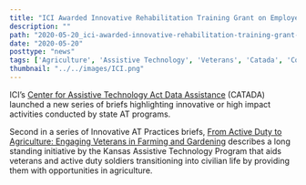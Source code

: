 ```yaml
---
title: "ICI Awarded Innovative Rehabilitation Training Grant on Employer Engagement Part 2"
description: ""
path: "2020-05-20_ici-awarded-innovative-rehabilitation-training-grant-on-employer-engagement-part-2"
date: "2020-05-20"
posttype: "news"
tags: ['Agriculture', 'Assistive Technology', 'Veterans', 'Catada', 'Community Inclusion']
thumbnail: "../../images/ICI.png"
---
```


ICI’s  [Center for Assistive Technology Act Data Assistance](https://catada.info/)  (CATADA) launched a new series of briefs highlighting innovative or high impact activities conducted by state AT programs.

Second in a series of Innovative AT Practices briefs,  [From Active Duty to Agriculture: Engaging Veterans in Farming and Gardening](https://catada.info/assets/files/innovativeAT_issue2_D2.pdf)  describes a long standing initiative by the Kansas Assistive Technology Program that aids veterans and active duty soldiers transitioning into civilian life by providing them with opportunities in agriculture.
